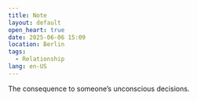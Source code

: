 ```yaml
---
title: Note
layout: default
open_heart: true
date: 2025-06-06 15:09
location: Berlin
tags: 
  - Relationship
lang: en-US
---
```


The consequence to someone’s unconscious decisions.
